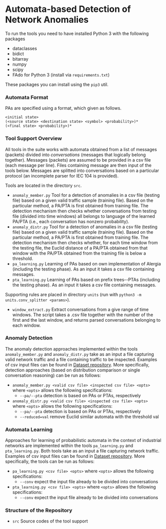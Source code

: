 # Automata-based Detection of Network Anomalies

To run the tools you need to have installed Python 3 with the following packages
- dataclasses
- bidict
- bitarray
- numpy
- scipy
- FAdo for Python 3 (install via `requirements.txt`)

These packages you can install using the `pip3` util.

### Automata Format

PAs are specified using a format, which given as follows.
```
<initial state>
(<source state> <destination state> <symbol> <probability>)*
(<final state> <probability>)*
```

### Tool Support Overview

All tools in the suite works with automata obtained from a list of messages
(packets) divided into *conversations* (messages that logically belong
together). Messages (packets) are assumed to be provided in a csv file (each
message per line). Files containing message are then input of the tools below.
Messages are splitted into conversations based on a particular protocol (an
incomplete parser for IEC 104 is provided).


Tools are located in the directory `src`.
- `anomaly_member.py` Tool for a detection of anomalies in a csv file (testing
  file) based on a given valid traffic sample (training file). Based on the
  particular method, a PA/PTA is first obtained from training file. The
  detection mechanism then checks whether conversations from testing file
  (divided into time windows) all belongs to language of the learned PA/PTA
  (i.e., each conversation has nonzero probability).
- `anomaly_distr.py` Tool for a detection of anomalies in a csv file (testing
  file) based on a given valid traffic sample (training file). Based on the
  particular method, a PA/PTA is first obtained from training file. The
  detection mechanism then checks whether, for each time window from the testing
  file, the Euclid distance of a PA/PTA obtained from that window with the
  PA/PTA obtained from the training file is below a threshold.
- `pa_learning.py` Learning of PAs based on own implementation of Alergia
  (including the testing phase). As an input it takes a csv file containing
  messages.
- `pta_learning.py` Learning of PAs based on prefix trees--PTAs (including the
  testing phase). As an input it takes a csv file containing messages.

Supporting rules are placed in directory `units` (run with
`python3 -m units.conv_splitter <params>`).
- `window_extract.py` Extract conversations from a give range of time windows.
  The script takes a .csv file together with the number of the first and the last
  window, and returns parsed conversations belonging to each window.


### Anomaly Detection

The anomaly detection approaches implemented within the tools `anomaly_member.py`
and `anomaly_distr.py` take as an input a file capturing valid network traffic and a
file containing traffic to be inspected. Examples of csv input files can be found
in [Dataset repository](https://github.com/matousp/datasets). More specifically,
detection approaches (based on distribution comparison or single conversation
  reasoning) can be run as follows:

- `anomaly_member.py <valid csv file> <inspected csv file> <opts>` where
  `<opts>` allows the following specifications:
  * `--pa/--pta` detection is based on PAs or PTAs, respectively
- `anomaly_distr.py <valid csv file> <inspected csv file> <opts>` where
  `<opts>` allows the following specifications:
  * `--pa/--pta` detection is based on PAs or PTAs, respectively
  * `--reduced=val` remove Euclid similar automata with the threshold val

### Automata Learning

Approaches for learning of probabilistic automata in the context of industrial
networks are implemented within the tools `pa_learning.py` and `pta_learning.py`.
Both tools take as an input a file capturing network traffic. Examples of csv
input files can be found in [Dataset repository](https://github.com/matousp/datasets).
More specifically, the tools can be run as follows:

- `pa_learning.py <csv file> <opts>` where `<opts>` allows the following specifications:
  * `--conv` expect the input file already to be divided into conversations
- `pta_learning.py <csv file> <opts>` where `<opts>` allows the following specifications:
  * `--conv` expect the input file already to be divided into conversations

### Structure of the Repository

- `src` Source codes of the tool support
